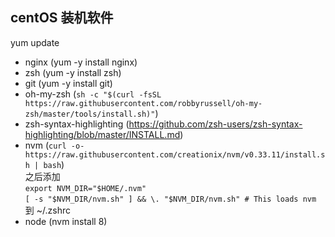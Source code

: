 ## centOS 装机软件
yum update
- nginx (yum -y install nginx)
- zsh (yum -y install zsh)
- git (yum -y install git)
- oh-my-zsh (`sh -c "$(curl -fsSL https://raw.githubusercontent.com/robbyrussell/oh-my-zsh/master/tools/install.sh)"`)
- zsh-syntax-highlighting (https://github.com/zsh-users/zsh-syntax-highlighting/blob/master/INSTALL.md)
- nvm (`curl -o- https://raw.githubusercontent.com/creationix/nvm/v0.33.11/install.sh | bash`)  
之后添加  
`export NVM_DIR="$HOME/.nvm"`  
`[ -s "$NVM_DIR/nvm.sh" ] && \. "$NVM_DIR/nvm.sh" # This loads nvm`   
到 ~/.zshrc  
- node (nvm install 8)
